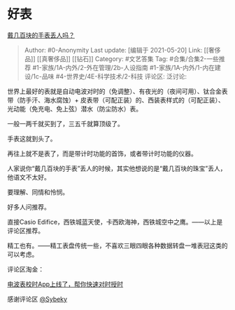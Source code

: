 # 好表
[戴几百块的手表丢人吗？](https://www.zhihu.com/question/400396677/answer/1292190627)

> Author: #0-Anonymity
> Last update: [编辑于 2021-05-20]
> Link: [[奢侈品]] [[真奢侈品]] [[钻石]]
> Category: #文艺答集
> Tag: #合集/合集2-一些推荐 #1-家族/1A-内外/2-外在管理/2b-人设指南 #1-家族/1A-内外/1-内在建设/1c-品味 #4-世界史/4E-科学技术/2-科技
> 评论区:
> 泛讨论:

世界上最好的表就是自动电波对时的（免调整）、有夜光的（夜间可用）、钛合金表带（防手汗、海水腐蚀）+ 皮表带（可配正装）的、西装表样式的（可配正装）、光动能（免充电、免上弦）潜水（防尘防水）表。

一般一两千就买到了，三五千就算顶级了。

手表这就到头了。

再往上就不是表了，而是带计时功能的首饰，或者带计时功能的仪器。

人家说你“戴几百块的手表”丢人的时候，其实他想说的是“戴几百块的珠宝”丢人，他语文不太好。

要理解、同情和怜悯。

好多人问推荐。

直接Casio Edifice，西铁城蓝天使，卡西欧海神，西铁城空中之鹰。——以上是评论区推荐。

精工也有。——精工表盘传统一些，不喜欢三眼四眼各种数据转盘一堆表冠这类的可以考虑。

评论区淘金：

[电波表校时App上线了，帮你快速对时授时](https://zhuanlan.zhihu.com/p/133573541)

感谢评论区 [@Sybeky](https://www.zhihu.com/people/726492c6fa54db031a31a91cfa145a30)
